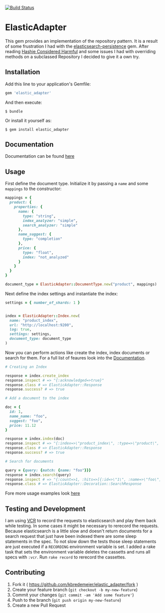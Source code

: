 [![Build Status](https://travis-ci.org/kbredemeier/elastic_adatper.svg?branch=master)](https://travis-ci.org/kbredemeier/elastic_adatper)
# ElasticAdapter

This gem provides an implementation of the repository pattern. It is a result of some frustration
I had with the [elasticsearch-persistence](https://github.com/elasticsearch/elasticsearch-rails/tree/master/elasticsearch-persistence) gem. After reading [Hashie Considered Harmful](http://www.schneems.com/2014/12/15/hashie-considered-harmful.html) and some issues
I had with overriding methods on a subclassed Repository I decided to give it a own try.

## Installation

Add this line to your application's Gemfile:

```ruby
gem 'elastic_adapter'
```

And then execute:

    $ bundle

Or install it yourself as:

    $ gem install elastic_adapter

## Documentation

Documentation can be found [here](http://www.rubydoc.info/github/kbredemeier/elastic_adatper/)

## Usage

First define the document type. Initialize it by passing a `name` and some `mappings` to the constructor:

```ruby
mappings = {
  product: {
    properties: {
      name: {
        type: "string",
        index_analyzer: "simple",
        search_analyzer: "simple"
      },
      name_suggest: {
        type: "completion"
      },
      price: {
        type: "float",
        index: "not_analyzed"
      }
    }
  }
}

document_type = ElasticAdapter::DocumentType.new("product", mappings)
```

Next define the index settings and instantiate the index:

```ruby
settings = { number_of_shards: 1 }


index = ElasticAdapter::Index.new(
  name: "product_index",
  url: "http://localhost:9200",
  log: true,
  settings: settings,
  document_type: document_type
)
```

Now you can perform actions like create the index, index documents or search for them.
For a full list of feaures look into the [Documentation](http://www.rubydoc.info/github/kbredemeier/elastic_adatper/master/ElasticAdapter/Index).

```ruby
# Creating an Index

response = index.create_index
response.inspect # => "{:acknowledged=>true}"
response.class # => ElasticAdapter::Response
response.success? # => true

# Add a document to the index

doc = {
  id: 1,
  name_name: "foo",
  suggest: "foo",
  price: 11.12
}

response = index.index(doc)
response.inspect # => "{:index=>\"product_index\", :type=>\"product\", :id=>\"1\", :version=>1, :created=>true}"
response.class # => ElasticAdapter::Response
response.success? # => true

# Search for documents

query = {query: {match: {name: "foo"}}}
response = index.search(query)
response.inspect # => "{:count=>1, :hits=>[{:id=>\"1\", :name=>\"foo\", :name_suggest=>\"foo\", :price=>11.12}]}"
response.class # => ElasticAdapter::Decoration::SearchResponse
```

Fore more usage examples look [here](https://github.com/kbredemeier/elastic_adatper/tree/master/examples)

## Testing and Development

I am using [VCR](https://github.com/vcr/vcr) to record the requests to elasticsearch and play them back while testing.
In some cases it might be necessary to rerecord the requests. Because elasticsearch is a little slow and doesn't return documents for a
search request that just have been indexed there are some sleep statements in the spec. To not slow down the tests those sleep statements
are just executed if a `RECORDING` environment variable is set. I added a rake task that sets the environment variable deletes the cassetts
and runs all specs with `:vcr`. Run `rake record` to rerecord the cassettes.

## Contributing

1. Fork it ( https://github.com/kbredemeier/elastic_adapter/fork )
2. Create your feature branch (`git checkout -b my-new-feature`)
3. Commit your changes (`git commit -am 'Add some feature'`)
4. Push to the branch (`git push origin my-new-feature`)
5. Create a new Pull Request
